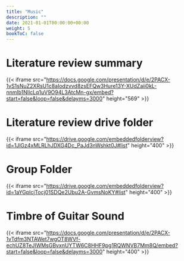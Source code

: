 ```yaml
---
title: "Music"
description: ""
date: 2021-01-01T00:00:00+00:00
weight: 5
bookToC: false
---
```



# Literature review summary

{{< iframe src="https://docs.google.com/presentation/d/e/2PACX-1vS1sNuZ2XRsU1c8aIodzvvd8zsEFQw3Hure13Y-XUdZaii0kL-nnmlb1NllcLq1uV9O94L3AtcMn-gx/embed?start=false&loop=false&delayms=3000" height="569" >}}

# Literature review drive folder

{{< iframe src="https://drive.google.com/embeddedfolderview?id=1JlGz4xMLRLhJDXG4Dc_PaJd3nWshkt0J#list" height="400" >}}

# Group Folder

{{< iframe src="https://drive.google.com/embeddedfolderview?id=1aYGplcjTocj01SDQe2Ubu2A-GvmsNoKY#list" height="400" >}}

# Timbre of Guitar Sound

{{< iframe src="https://docs.google.com/presentation/d/e/2PACX-1vTdfm3NTAWet7wgOT8WVf-echUZ8TeJIWMsGBvxnUYTW6C8HHF9pg1RQWNVB7Mm8Q/embed?start=false&loop=false&delayms=3000" height="400" >}}
